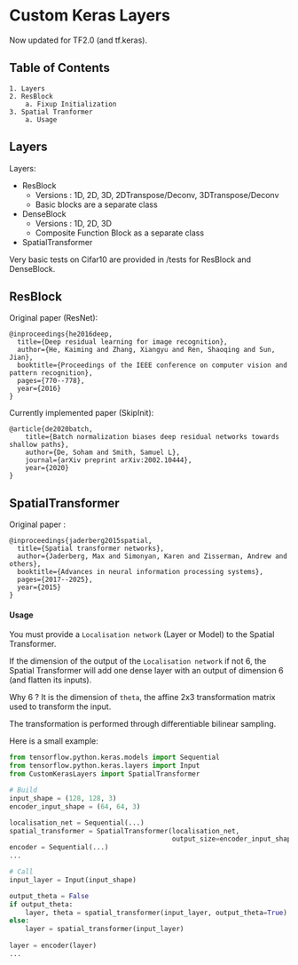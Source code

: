 # Custom Keras Layers
Now updated for TF2.0 (and tf.keras).

## Table of Contents
    1. Layers
    2. ResBlock
        a. Fixup Initialization
    3. Spatial Tranformer
        a. Usage

## Layers

Layers:
- ResBlock 
    - Versions : 1D, 2D, 3D, 2DTranspose/Deconv, 3DTranspose/Deconv
    - Basic blocks are a separate class
- DenseBlock
    - Versions : 1D, 2D, 3D
    - Composite Function Block as a separate class
- SpatialTransformer
    
Very basic tests on Cifar10 are provided in /tests for ResBlock and DenseBlock.

## ResBlock
Original paper (ResNet):

    @inproceedings{he2016deep,
      title={Deep residual learning for image recognition},
      author={He, Kaiming and Zhang, Xiangyu and Ren, Shaoqing and Sun, Jian},
      booktitle={Proceedings of the IEEE conference on computer vision and pattern recognition},
      pages={770--778},
      year={2016}
    }
    
Currently implemented paper (SkipInit):

    @article{de2020batch,
        title={Batch normalization biases deep residual networks towards shallow paths},
        author={De, Soham and Smith, Samuel L},
        journal={arXiv preprint arXiv:2002.10444},
        year={2020}
    }

## SpatialTransformer
Original paper :

    @inproceedings{jaderberg2015spatial,
      title={Spatial transformer networks},
      author={Jaderberg, Max and Simonyan, Karen and Zisserman, Andrew and others},
      booktitle={Advances in neural information processing systems},
      pages={2017--2025},
      year={2015}
    }

#### Usage
You must provide a `Localisation network` (Layer or Model) to the Spatial Transformer.

If the dimension of the output of the `Localisation network` if not 6, the Spatial Transformer
will add one dense layer with an output of dimension 6 (and flatten its inputs).

Why 6 ? It is the dimension of `theta`, the affine 2x3 transformation matrix used to transform
 the input.
 
The transformation is performed through differentiable bilinear sampling.    

Here is a small example:
```python
from tensorflow.python.keras.models import Sequential
from tensorflow.python.keras.layers import Input
from CustomKerasLayers import SpatialTransformer

# Build
input_shape = (128, 128, 3)
encoder_input_shape = (64, 64, 3)

localisation_net = Sequential(...)
spatial_transformer = SpatialTransformer(localisation_net,
                                         output_size=encoder_input_shape)
encoder = Sequential(...)
...

# Call
input_layer = Input(input_shape)

output_theta = False
if output_theta:
    layer, theta = spatial_transformer(input_layer, output_theta=True)
else:
    layer = spatial_transformer(input_layer)
   
layer = encoder(layer)
...

```